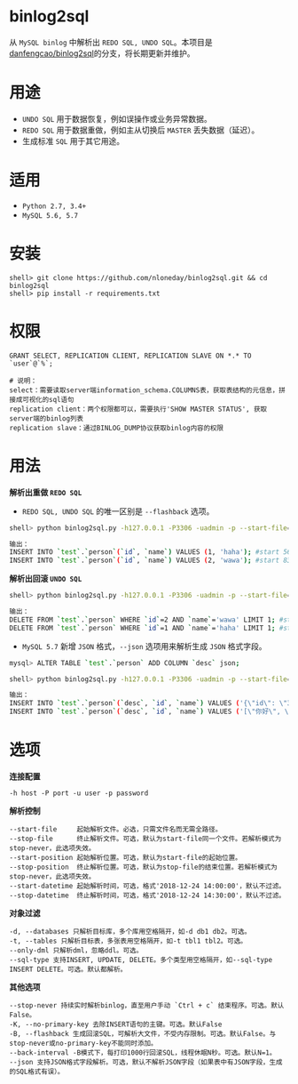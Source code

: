 binlog2sql
===

从 `MySQL binlog` 中解析出 `REDO SQL, UNDO SQL`。本项目是[danfengcao/binlog2sql](https://github.com/danfengcao/binlog2sql)的分支，将长期更新并维护。  


用途
===

* `UNDO SQL` 用于数据恢复，例如误操作或业务异常数据。
* `REDO SQL` 用于数据重做，例如主从切换后 `MASTER` 丢失数据（延迟）。
* 生成标准 `SQL` 用于其它用途。


适用
===
* `Python 2.7, 3.4+`
* `MySQL 5.6, 5.7`


安装
===

```
shell> git clone https://github.com/nloneday/binlog2sql.git && cd binlog2sql
shell> pip install -r requirements.txt
```

权限
===

```
GRANT SELECT, REPLICATION CLIENT, REPLICATION SLAVE ON *.* TO `user`@`%`;

# 说明：
select：需要读取server端information_schema.COLUMNS表，获取表结构的元信息，拼接成可视化的sql语句
replication client：两个权限都可以，需要执行'SHOW MASTER STATUS', 获取server端的binlog列表
replication slave：通过BINLOG_DUMP协议获取binlog内容的权限
```


用法
===


**解析出重做 `REDO SQL`**

- `REDO SQL, UNDO SQL` 的唯一区别是 `--flashback` 选项。

```bash
shell> python binlog2sql.py -h127.0.0.1 -P3306 -uadmin -p --start-file='mysql-bin.000003' --start-datetime='2018-12-24 14:00:00'

输出：
INSERT INTO `test`.`person`(`id`, `name`) VALUES (1, 'haha'); #start 568 end 803 time 2018-12-24 14:04:00
INSERT INTO `test`.`person`(`id`, `name`) VALUES (2, 'wawa'); #start 834 end 1069 time 2018-12-24 14:05:23

```

**解析出回滚 `UNDO SQL`**

```bash
shell> python binlog2sql.py -h127.0.0.1 -P3306 -uadmin -p --start-file='mysql-bin.000003' --start-datetime='2018-12-24 14:00:00' --flashback

输出：
DELETE FROM `test`.`person` WHERE `id`=2 AND `name`='wawa' LIMIT 1; #start 834 end 1069 time 2018-12-24 14:05:23
DELETE FROM `test`.`person` WHERE `id`=1 AND `name`='haha' LIMIT 1; #start 568 end 803 time 2018-12-24 14:04:00

```

- `MySQL 5.7` 新增 `JSON` 格式，`--json` 选项用来解析生成 `JSON` 格式字段。

```bash
mysql> ALTER TABLE `test`.`person` ADD COLUMN `desc` json;

shell> python binlog2sql.py -h127.0.0.1 -P3306 -uadmin -p --start-file='mysql-bin.000003' --start-datetime='2018-12-24 14:30:00'

输出：
INSERT INTO `test`.`person`(`desc`, `id`, `name`) VALUES ('{\"id\": \"3\"}', 3, '你好'); #start 2668 end 2927 time 2018-12-24 14:47:13
INSERT INTO `test`.`person`(`desc`, `id`, `name`) VALUES ('[\"你好\", \"世界\"]', 4, '世界'); #start 2958 end 3226 time 2018-12-24 15:54:14
```

选项
===

**连接配置**
```
-h host -P port -u user -p password
```

**解析控制**

```
--start-file     起始解析文件。必选，只需文件名而无需全路径。
--stop-file      终止解析文件。可选，默认为start-file同一个文件。若解析模式为stop-never，此选项失效。
--start-position 起始解析位置。可选，默认为start-file的起始位置。
--stop-position  终止解析位置。可选，默认为stop-file的结束位置。若解析模式为stop-never，此选项失效。
--start-datetime 起始解析时间，可选，格式'2018-12-24 14:00:00'，默认不过滤。
--stop-datetime  终止解析时间，可选，格式'2018-12-24 14:30:00'，默认不过滤。
```

**对象过滤**
```
-d, --databases 只解析目标库，多个库用空格隔开，如-d db1 db2。可选。
-t, --tables 只解析目标表，多张表用空格隔开，如-t tbl1 tbl2。可选。
--only-dml 只解析dml，忽略ddl。可选。
--sql-type 支持INSERT, UPDATE, DELETE。多个类型用空格隔开，如--sql-type INSERT DELETE。可选。默认都解析。
```

**其他选项**
```
--stop-never 持续实时解析binlog，直至用户手动 `Ctrl + c` 结束程序。可选。默认False。
-K, --no-primary-key 去除INSERT语句的主键。可选。默认False
-B, --flashback 生成回滚SQL，可解析大文件，不受内存限制。可选。默认False。与stop-never或no-primary-key不能同时添加。
--back-interval -B模式下，每打印1000行回滚SQL，线程休眠N秒。可选。默认N=1。
--json 支持JSON格式字段解析。可选，默认不解析JSON字段（如果表中有JSON字段，生成的SQL格式有误）。
```